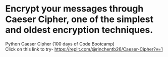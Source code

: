 # Encrypt your messages through Caeser Cipher, one of the simplest and oldest encryption techniques.
 Python Caeser Cipher (100 days of Code Bootcamp)<br>
 Click on this link to try- https://replit.com/@rinchentb26/Caeser-Cipher?v=1
